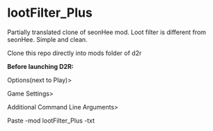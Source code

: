 # lootFilter_Plus
Partially translated clone of seonHee mod.
Loot filter is different from seonHee. Simple and clean.

Clone this repo directly into mods folder of d2r


**Before launching D2R:**

  Options(next to Play)>

  Game Settings>

  Additional Command Line Arguments>

  Paste -mod lootFilter_Plus -txt
